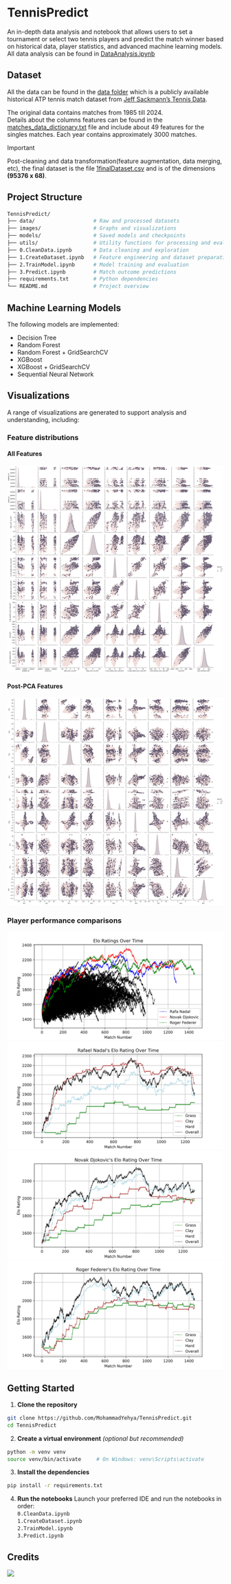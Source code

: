 # **TennisPredict**
An in-depth data analysis and notebook that allows users to set a tournament or select two tennis players and predict the match winner based on historical data, player statistics, and advanced machine learning models. All data analysis can be found in [DataAnalysis.ipynb](/DataAnalysis.ipynb)

## **Dataset**
All the data can be found in the [data folder](/data/) which is a publicly available historical ATP tennis match dataset from [Jeff Sackmann’s Tennis Data](https://github.com/JeffSackmann/tennis_atp).

The original data contains matches from 1985 till 2024.\
Details about the columns features can be found in the [matches_data_dictionary.txt](/data/matches_data_dictionary.txt) file and include about 49 features for the singles matches. Each year contains approximately 3000 matches.

> [!IMPORTANT]
> Post-cleaning and data transformation(feature augmentation, data merging, etc), the final dataset is the file [1finalDataset.csv](/data/1finalDataset.csv) and is of the dimensions **(95376 x 68)**.

## **Project Structure**
```bash
TennisPredict/
├── data/                   # Raw and processed datasets
├── images/                 # Graphs and visualizations
├── models/                 # Saved models and checkpoints
├── utils/                  # Utility functions for processing and evaluation
├── 0.CleanData.ipynb       # Data cleaning and exploration
├── 1.CreateDataset.ipynb   # Feature engineering and dataset preparation
├── 2.TrainModel.ipynb      # Model training and evaluation
├── 3.Predict.ipynb         # Match outcome predictions
├── requirements.txt        # Python dependencies
└── README.md               # Project overview
```

## **Machine Learning Models**
The following models are implemented:
- Decision Tree
- Random Forest
- Random Forest + GridSearchCV
- XGBoost
- XGBoost + GridSearchCV
- Sequential Neural Network

## **Visualizations**
A range of visualizations are generated to support analysis and understanding, including:
### Feature distributions
#### All Features
![outputAllFeatures.png](/images/outputAllFeatures.png)
#### Post-PCA Features
![outputPCA_Pariplot.png](/images/outputPCA_Pariplot.png)
### Player performance comparisons
![big3.png](/images/big3.png)
![RafaelNadal_elo_rating.png](/images/RafaelNadal_elo_rating.png)
![NovakDjokovic_elo_rating.png](/images/NovakDjokovic_elo_rating.png)
![RogerFederer_elo_rating.png](/images/RogerFederer_elo_rating.png)

## **Getting Started**
1. **Clone the repository**
```bash
git clone https://github.com/MohammadYehya/TennisPredict.git
cd TennisPredict
```
2. **Create a virtual environment** *(optional but recommended)*
```bash
python -m venv venv
source venv/bin/activate     # On Windows: venv\Scripts\activate
```
3. **Install the dependencies**
```bash
pip install -r requirements.txt
```
4. **Run the notebooks**
Launch your preferred IDE and run the notebooks in order:\
`0.CleanData.ipynb`\
`1.CreateDataset.ipynb`\
`2.TrainModel.ipynb`\
`3.Predict.ipynb`

## Credits
<a href="https://github.com/mohammadyehya/TennisPredict/graphs/contributors">
  <img src="https://contrib.rocks/image?repo=mohammadyehya/TennisPredict" />
</a>